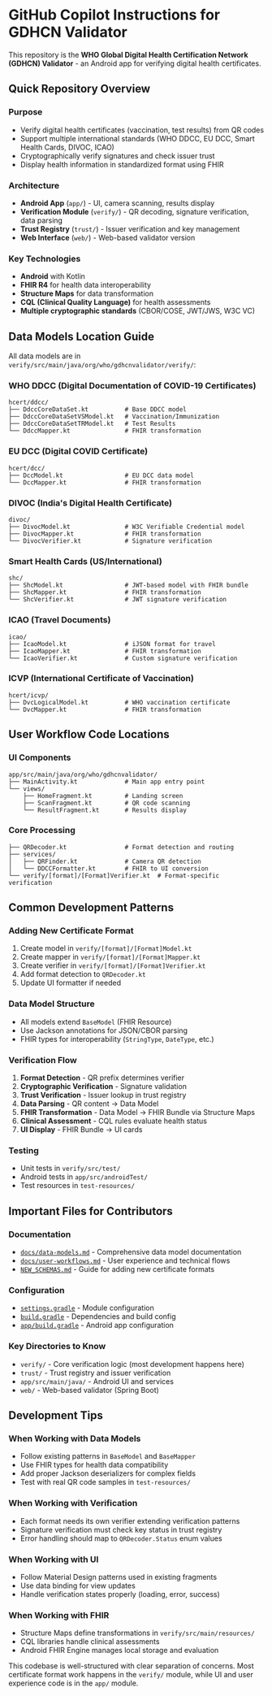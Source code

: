 # GitHub Copilot Instructions for GDHCN Validator

This repository is the **WHO Global Digital Health Certification Network (GDHCN) Validator** - an Android app for verifying digital health certificates.

## Quick Repository Overview

### Purpose
- Verify digital health certificates (vaccination, test results) from QR codes
- Support multiple international standards (WHO DDCC, EU DCC, Smart Health Cards, DIVOC, ICAO)
- Cryptographically verify signatures and check issuer trust
- Display health information in standardized format using FHIR

### Architecture
- **Android App** (`app/`) - UI, camera scanning, results display
- **Verification Module** (`verify/`) - QR decoding, signature verification, data parsing
- **Trust Registry** (`trust/`) - Issuer verification and key management
- **Web Interface** (`web/`) - Web-based validator version

### Key Technologies
- **Android** with Kotlin
- **FHIR R4** for health data interoperability
- **Structure Maps** for data transformation
- **CQL (Clinical Quality Language)** for health assessments
- **Multiple cryptographic standards** (CBOR/COSE, JWT/JWS, W3C VC)

## Data Models Location Guide

All data models are in `verify/src/main/java/org/who/gdhcnvalidator/verify/`:

### WHO DDCC (Digital Documentation of COVID-19 Certificates)
```
hcert/ddcc/
├── DdccCoreDataSet.kt          # Base DDCC model
├── DdccCoreDataSetVSModel.kt   # Vaccination/Immunization
├── DdccCoreDataSetTRModel.kt   # Test Results
└── DdccMapper.kt               # FHIR transformation
```

### EU DCC (Digital COVID Certificate)
```
hcert/dcc/
├── DccModel.kt                 # EU DCC data model
└── DccMapper.kt                # FHIR transformation
```

### DIVOC (India's Digital Health Certificate)
```
divoc/
├── DivocModel.kt               # W3C Verifiable Credential model
├── DivocMapper.kt              # FHIR transformation
└── DivocVerifier.kt            # Signature verification
```

### Smart Health Cards (US/International)
```
shc/
├── ShcModel.kt                 # JWT-based model with FHIR bundle
├── ShcMapper.kt                # FHIR transformation
└── ShcVerifier.kt              # JWT signature verification
```

### ICAO (Travel Documents)
```
icao/
├── IcaoModel.kt                # iJSON format for travel
├── IcaoMapper.kt               # FHIR transformation
└── IcaoVerifier.kt             # Custom signature verification
```

### ICVP (International Certificate of Vaccination)
```
hcert/icvp/
├── DvcLogicalModel.kt          # WHO vaccination certificate
└── DvcMapper.kt                # FHIR transformation
```

## User Workflow Code Locations

### UI Components
```
app/src/main/java/org/who/gdhcnvalidator/
├── MainActivity.kt             # Main app entry point
└── views/
    ├── HomeFragment.kt         # Landing screen
    ├── ScanFragment.kt         # QR code scanning
    └── ResultFragment.kt       # Results display
```

### Core Processing
```
├── QRDecoder.kt                # Format detection and routing
├── services/
│   ├── QRFinder.kt             # Camera QR detection
│   └── DDCCFormatter.kt        # FHIR to UI conversion
└── verify/[format]/[Format]Verifier.kt  # Format-specific verification
```

## Common Development Patterns

### Adding New Certificate Format
1. Create model in `verify/[format]/[Format]Model.kt`
2. Create mapper in `verify/[format]/[Format]Mapper.kt` 
3. Create verifier in `verify/[format]/[Format]Verifier.kt`
4. Add format detection to `QRDecoder.kt`
5. Update UI formatter if needed

### Data Model Structure
- All models extend `BaseModel` (FHIR Resource)
- Use Jackson annotations for JSON/CBOR parsing
- FHIR types for interoperability (`StringType`, `DateType`, etc.)

### Verification Flow
1. **Format Detection** - QR prefix determines verifier
2. **Cryptographic Verification** - Signature validation
3. **Trust Verification** - Issuer lookup in trust registry  
4. **Data Parsing** - QR content → Data Model
5. **FHIR Transformation** - Data Model → FHIR Bundle via Structure Maps
6. **Clinical Assessment** - CQL rules evaluate health status
7. **UI Display** - FHIR Bundle → UI cards

### Testing
- Unit tests in `verify/src/test/`
- Android tests in `app/src/androidTest/`
- Test resources in `test-resources/`

## Important Files for Contributors

### Documentation
- [`docs/data-models.md`](docs/data-models.md) - Comprehensive data model documentation
- [`docs/user-workflows.md`](docs/user-workflows.md) - User experience and technical flows
- [`NEW_SCHEMAS.md`](NEW_SCHEMAS.md) - Guide for adding new certificate formats

### Configuration
- [`settings.gradle`](settings.gradle) - Module configuration
- [`build.gradle`](build.gradle) - Dependencies and build config
- [`app/build.gradle`](app/build.gradle) - Android app configuration

### Key Directories to Know
- `verify/` - Core verification logic (most development happens here)
- `trust/` - Trust registry and issuer verification
- `app/src/main/java/` - Android UI and services
- `web/` - Web-based validator (Spring Boot)

## Development Tips

### When Working with Data Models
- Follow existing patterns in `BaseModel` and `BaseMapper`
- Use FHIR types for health data compatibility
- Add proper Jackson deserializers for complex fields
- Test with real QR code samples in `test-resources/`

### When Working with Verification
- Each format needs its own verifier extending verification patterns
- Signature verification must check key status in trust registry
- Error handling should map to `QRDecoder.Status` enum values

### When Working with UI
- Follow Material Design patterns used in existing fragments
- Use data binding for view updates
- Handle verification states properly (loading, error, success)

### When Working with FHIR
- Structure Maps define transformations in `verify/src/main/resources/`
- CQL libraries handle clinical assessments
- Android FHIR Engine manages local storage and evaluation

This codebase is well-structured with clear separation of concerns. Most certificate format work happens in the `verify/` module, while UI and user experience code is in the `app/` module.